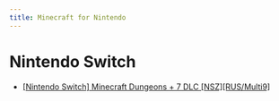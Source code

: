 ```yaml
---
title: Minecraft for Nintendo
---
```


# Nintendo Switch

* [[Nintendo Switch] Minecraft Dungeons + 7 DLC [NSZ][RUS/Multi9]](https://rutracker.org/forum/viewtopic.php?t=5900501)